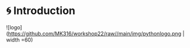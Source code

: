 # 🌀 Introduction  

![logo](https://github.com/MK316/workshop22/raw//main/img/pythonlogo.png | width =60)  

